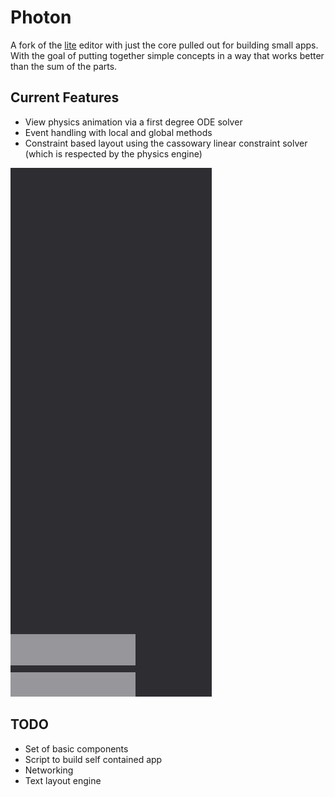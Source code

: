 # Photon
A fork of the [lite](https://github.com/rxi/lite) editor with just the core
pulled out for building small apps. With the goal of putting together simple concepts in a way that works better than the sum of the parts.

## Current Features
* View physics animation via a first degree ODE solver
* Event handling with local and global methods
* Constraint based layout using the cassowary linear constraint solver (which is respected by the physics engine)

![WIP](https://github.com/jmars/photon/raw/master/example.gif)

## TODO
* Set of basic components
* Script to build self contained app
* Networking
* Text layout engine
